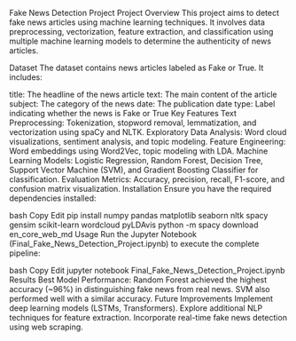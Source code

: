 Fake News Detection Project
Project Overview
This project aims to detect fake news articles using machine learning techniques. It involves data preprocessing, vectorization, feature extraction, and classification using multiple machine learning models to determine the authenticity of news articles.

Dataset
The dataset contains news articles labeled as Fake or True. It includes:

title: The headline of the news article
text: The main content of the article
subject: The category of the news
date: The publication date
type: Label indicating whether the news is Fake or True
Key Features
Text Preprocessing: Tokenization, stopword removal, lemmatization, and vectorization using spaCy and NLTK.
Exploratory Data Analysis: Word cloud visualizations, sentiment analysis, and topic modeling.
Feature Engineering: Word embeddings using Word2Vec, topic modeling with LDA.
Machine Learning Models: Logistic Regression, Random Forest, Decision Tree, Support Vector Machine (SVM), and Gradient Boosting Classifier for classification.
Evaluation Metrics: Accuracy, precision, recall, F1-score, and confusion matrix visualization.
Installation
Ensure you have the required dependencies installed:

bash
Copy
Edit
pip install numpy pandas matplotlib seaborn nltk spacy gensim scikit-learn wordcloud pyLDAvis
python -m spacy download en_core_web_md
Usage
Run the Jupyter Notebook (Final_Fake_News_Detection_Project.ipynb) to execute the complete pipeline:

bash
Copy
Edit
jupyter notebook Final_Fake_News_Detection_Project.ipynb
Results
Best Model Performance:
Random Forest achieved the highest accuracy (~96%) in distinguishing fake news from real news.
SVM also performed well with a similar accuracy.
Future Improvements
Implement deep learning models (LSTMs, Transformers).
Explore additional NLP techniques for feature extraction.
Incorporate real-time fake news detection using web scraping.
